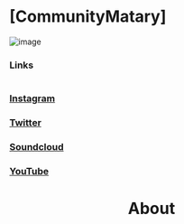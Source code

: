 # [CommunityMatary] 
![image](https://user-images.githubusercontent.com/92306660/160721045-10a55c43-bb0e-41e1-b69a-473f5f62d66a.png)
### Links
<h1 align="center">


### **[Instagram](https://www.instagram.com/community_matary/)** 
### **[Twitter ](https://twitter.com/CommunityMatary)** 
### **[Soundcloud](https://soundcloud.com/user-106010459)** 
### **[YouTube](https://www.youtube.com/channel/UCaq9yXXZzKj9Y0MMzxD3U2w)** 






<h1 align="center">
 About
</h1>

<div align="center">




